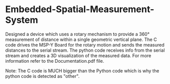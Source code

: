 # Embedded-Spatial-Measurement-System
Designed a device which uses a rotary mechanism to provide a 360° measurement of distance within a single geometric vertical plane. The C code drives the MSP-Y Board for the rotary motion and sends the measured distances to the serial stream. The python code receives info from the serial stream and creates a 3D visualization of the measured data. For more information refer to the Documentation.pdf file. 

Note: The C code is MUCH bigger than the Python code which is why the python code is detected as "other".
